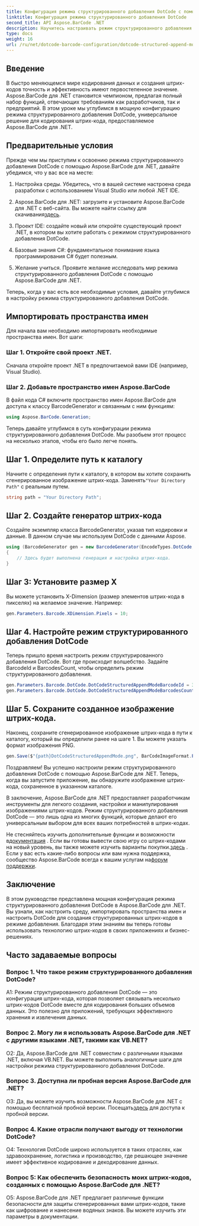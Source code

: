 ```yaml
---
title: Конфигурация режима структурированного добавления DotCode с помощью Aspose.BarCode для .NET
linktitle: Конфигурация режима структурированного добавления DotCode
second_title: API Aspose.BarCode .NET
description: Научитесь настраивать режим структурированного добавления DotCode с помощью Aspose.BarCode для .NET и создавать эффективные штрих-коды.
type: docs
weight: 16
url: /ru/net/dotcode-barcode-configuration/dotcode-structured-append-mode-configuration/
---
```

## Введение

В быстро меняющемся мире кодирования данных и создания штрих-кодов точность и эффективность имеют первостепенное значение. Aspose.BarCode для .NET становится чемпионом, предлагая полный набор функций, отвечающих требованиям как разработчиков, так и предприятий. В этом уроке мы углубимся в мощную конфигурацию режима структурированного добавления DotCode, универсальное решение для кодирования штрих-кода, предоставляемое Aspose.BarCode для .NET.

## Предварительные условия

Прежде чем мы приступим к освоению режима структурированного добавления DotCode с помощью Aspose.BarCode для .NET, давайте убедимся, что у вас все на месте:

1. Настройка среды. Убедитесь, что в вашей системе настроена среда разработки с использованием Visual Studio или любой .NET IDE.

2.  Aspose.BarCode для .NET: загрузите и установите Aspose.BarCode для .NET с веб-сайта. Вы можете найти ссылку для скачивания[здесь](https://releases.aspose.com/barcode/net/).

3. Проект IDE: создайте новый или откройте существующий проект .NET, в котором вы хотите работать с режимом структурированного добавления DotCode.

4. Базовые знания C#: фундаментальное понимание языка программирования C# будет полезным.

5. Желание учиться. Проявите желание исследовать мир режима структурированного добавления DotCode с помощью Aspose.BarCode для .NET.

Теперь, когда у вас есть все необходимые условия, давайте углубимся в настройку режима структурированного добавления DotCode.

## Импортировать пространства имен

Для начала вам необходимо импортировать необходимые пространства имен. Вот шаги:

### Шаг 1. Откройте свой проект .NET.

Сначала откройте проект .NET в предпочитаемой вами IDE (например, Visual Studio).

### Шаг 2. Добавьте пространство имен Aspose.BarCode

В файл кода C# включите пространство имен Aspose.BarCode для доступа к классу BarcodeGenerator и связанным с ним функциям:

```csharp
using Aspose.BarCode.Generation;
```

Теперь давайте углубимся в суть конфигурации режима структурированного добавления DotCode. Мы разобьем этот процесс на несколько этапов, чтобы его было легче понять.

## Шаг 1. Определите путь к каталогу

 Начните с определения пути к каталогу, в котором вы хотите сохранить сгенерированное изображение штрих-кода. Заменять`"Your Directory Path"` с реальным путем.

```csharp
string path = "Your Directory Path";
```

## Шаг 2. Создайте генератор штрих-кода

Создайте экземпляр класса BarcodeGenerator, указав тип кодировки и данные. В данном случае мы используем DotCode с данными Aspose.

```csharp
using (BarcodeGenerator gen = new BarcodeGenerator(EncodeTypes.DotCode, "Aspose"))
{
    // Здесь будет выполнена генерация и настройка штрих-кода.
}
```

## Шаг 3: Установите размер X

Вы можете установить X-Dimension (размер элементов штрих-кода в пикселях) на желаемое значение. Например:

```csharp
gen.Parameters.Barcode.XDimension.Pixels = 10;
```

## Шаг 4. Настройте режим структурированного добавления DotCode

Теперь пришло время настроить режим структурированного добавления DotCode. Вот где происходит волшебство. Задайте BarcodeId и BarcodesCount, чтобы определить режим структурированного добавления.

```csharp
gen.Parameters.Barcode.DotCode.DotCodeStructuredAppendModeBarcodeId = 3;
gen.Parameters.Barcode.DotCode.DotCodeStructuredAppendModeBarcodesCount = 5;
```

## Шаг 5. Сохраните созданное изображение штрих-кода.

Наконец, сохраните сгенерированное изображение штрих-кода в пути к каталогу, который вы определили ранее на шаге 1. Вы можете указать формат изображения PNG.

```csharp
gen.Save($"{path}DotCodeStructuredAppendMode.png", BarCodeImageFormat.Png);
```

Поздравляем! Вы успешно настроили режим структурированного добавления DotCode с помощью Aspose.BarCode для .NET. Теперь, когда вы запустите приложение, вы обнаружите изображение штрих-кода, сохраненное в указанном каталоге.

В заключение, Aspose.BarCode для .NET предоставляет разработчикам инструменты для легкого создания, настройки и манипулирования изображениями штрих-кодов. Режим структурированного добавления DotCode — это лишь одна из многих функций, которые делают его универсальным выбором для всех ваших потребностей в штрих-кодах.

 Не стесняйтесь изучить дополнительные функции и возможности в[документация](https://reference.aspose.com/barcode/net/) . Если вы готовы вывести свою игру со штрих-кодами на новый уровень, вы также можете изучить варианты покупки.[здесь](https://purchase.aspose.com/buy) . Если у вас есть какие-либо вопросы или вам нужна поддержка, сообщество Aspose.BarCode всегда к вашим услугам на[форум поддержки](https://forum.aspose.com/c/barcode/13).

## Заключение

В этом руководстве представлена мощная конфигурация режима структурированного добавления DotCode в Aspose.BarCode для .NET. Вы узнали, как настроить среду, импортировать пространства имен и настроить DotCode для создания структурированных штрих-кодов в режиме добавления. Благодаря этим знаниям вы теперь готовы использовать технологию штрих-кодов в своих приложениях и бизнес-решениях.

## Часто задаваемые вопросы

### Вопрос 1. Что такое режим структурированного добавления DotCode?

A1: Режим структурированного добавления DotCode — это конфигурация штрих-кода, которая позволяет связывать несколько штрих-кодов DotCode вместе для кодирования больших объемов данных. Это полезно для приложений, требующих эффективного хранения и извлечения данных.

### Вопрос 2. Могу ли я использовать Aspose.BarCode для .NET с другими языками .NET, такими как VB.NET?

О2: Да, Aspose.BarCode для .NET совместим с различными языками .NET, включая VB.NET. Вы можете выполнить аналогичные шаги для настройки режима структурированного добавления DotCode.

### Вопрос 3. Доступна ли пробная версия Aspose.BarCode для .NET?

О3: Да, вы можете изучить возможности Aspose.BarCode для .NET с помощью бесплатной пробной версии. Посещать[здесь](https://releases.aspose.com/) для доступа к пробной версии.

### Вопрос 4. Какие отрасли получают выгоду от технологии DotCode?

О4: Технология DotCode широко используется в таких отраслях, как здравоохранение, логистика и производство, где решающее значение имеет эффективное кодирование и декодирование данных.

### Вопрос 5: Как обеспечить безопасность моих штрих-кодов, созданных с помощью Aspose.BarCode для .NET?

О5: Aspose.BarCode для .NET предлагает различные функции безопасности для защиты сгенерированных вами штрих-кодов, такие как шифрование и нанесение водяных знаков. Вы можете изучить эти параметры в документации.